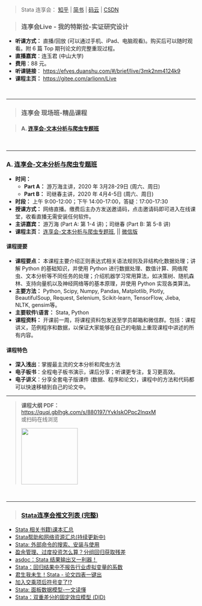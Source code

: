 
&emsp;
 
> Stata 连享会： [知乎](https://zhuanlan.zhihu.com/arlion) | [简书](http://www.jianshu.com/u/69a30474ef33) | [码云](https://gitee.com/arlionn) | [CSDN](https://blog.csdn.net/arlionn)


> ### 连享会Live - 我的特斯拉-实证研究设计

- **听课方式：** 直播/回放 (可以通过手机、iPad、电脑观看)。购买后可以随时观看。附 6 篇 Top 期刊论文的完整重现过程。
- **直播嘉宾**：连玉君 (中山大学)
- **费用**：88 元。
- **听课链接**： <https://efves.duanshu.com/#/brief/live/3mk2nm4124k9>
- **课程主页：** <https://gitee.com/arlionn/Live> 



&emsp;



---
> ### 连享会 现场班-精品课程
  
> #### A. [连享会-文本分析与爬虫专题班](https://gitee.com/arlionn/Course/blob/master/Done/2020Text.md)   


&emsp;


---
### A. [连享会-文本分析与爬虫专题班](https://gitee.com/arlionn/Course/blob/master/Done/2020Text.md)   
- **时间：** 
  - **Part A：** 游万海主讲，2020 年 3月28-29日 (周六、周日)
  - **Part B：** 司继春主讲，2020 年 4月4-5日 (周六、周日)
- **时段：** 上午 9:00-12:00；下午 14:00-17:00，答疑：17:00-17:30
- **授课方式：** 网络直播。缴费后主办方发送邀请码，点击邀请码即可进入在线课堂，收看直播无需安装任何软件。
- **主讲嘉宾：** 游万海 (Part A: 第 1-4 讲)；司继春 (Part B: 第 5-8 讲)
- **课程主页：** [连享会-文本分析与爬虫专题班](https://gitee.com/arlionn/Course/blob/master/Done/2020Text.md), || [微信版](https://mp.weixin.qq.com/s/s_gaglmdKB46yFfy3-fwrg)

#### 课程提要

- **课程要点：** 本课程主要介绍正则表达式相关语法规则及非结构化数据处理；讲解 Python 的基础知识，并使用 Python 进行数据处理、数值计算、网络爬虫、文本分析等不同任务的处理；介绍机器学习常用算法，如决策树、随机森林、支持向量机以及神经网络等的基本原理，并使用 Python 实现各类算法。
- **主要方法：** Python, Scipy, Numpy, Pandas, Matplotlib, Plotly, BeautifulSoup, Request, Selenium, Scikit-learn, TensorFlow, Jieba, NLTK, gensim等。
- **主要软件\语言：** Stata, Python
- **课程资料：** 开课前一周，将课程资料包发送至学员邮箱和微信群。包括：课程讲义，范例程序和数据，以保证大家能够在自己的电脑上重现课程中讲述的所有内容。

#### 课程特色
- **深入浅出**：掌握最主流的文本分析和爬虫方法
- **电子板书**：全程电子板书演示，课后分享；听课更专注，复习更高效。
- **电子讲义**：分享全套电子版课件 (数据、程序和论文)，课程中的方法和代码都可以快速移植到自己的论文中。

---
> **课程大纲 PDF：**     
> <https://quqi.gblhgk.com/s/880197/YvkIskOPpc2lnqxM>
>  &emsp;    
> 或扫码在线浏览
>
> <img style="width: 150px" src="https://images.gitee.com/uploads/images/2020/0202/172921_b9ee437f_1522177.png">

&emsp;

---

> ### [Stata连享会推文列表 (完整)](https://www.jianshu.com/p/de82fdc2c18a)

- [Stata 相关书籍\课本汇总](https://link.zhihu.com/?target=http%3A//www.jianshu.com/p/f1c4b8762709)
- [Stata帮助和网络资源汇总(持续更新中)](https://link.zhihu.com/?target=http%3A//www.jianshu.com/p/c723bb0dbf98)
- [Stata: 外部命令的搜索、安装与使用](http://www.jianshu.com/p/9b8ecf8f332e)
- [盈余管理、过度投资怎么算？分组回归获取残差](https://www.jianshu.com/p/73bc73a87d6c)
- [asdoc：Stata 结果输出又一利器！](http://www.jianshu.com/p/e4ddcd06f8ae)
- [Stata：回归结果中不报告行业虚拟变量的系数](https://www.jianshu.com/p/85f09d645862)
- [君生我未生！Stata - 论文四表一键出](https://link.zhihu.com/?target=http%3A//www.jianshu.com/p/97c4f291ee1e)
- [加入交乘项后符号变了!?](http://www.jianshu.com/p/953f30f39195)
- [Stata: 面板数据模型-一文读懂](http://www.jianshu.com/p/e103270ce674)
- [Stata：双重差分的固定效应模型 (DID)](https://www.jianshu.com/p/e97c1dc05c2c)
